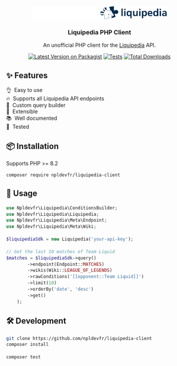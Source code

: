 <br />

<p align="center">

<img src="./docs/images/dark.png#gh-dark-mode-only" width="180" />
<img src="./docs/images/light.png#gh-light-mode-only" width="180"  />
</p>
<h3  align="center">
Liquipedia PHP Client
</h3>
<p  align="center">
An unofficial PHP client for the <a href="https://liquipedia.net">Liquipedia</a> API.
<p>

<div align="center">

[![Latest Version on Packagist](https://img.shields.io/packagist/v/npldevfr/liquipedia-client.svg?style=flat-square)](https://packagist.org/packages/npldevfr/liquipedia-client)
[![Tests](https://img.shields.io/github/actions/workflow/status/npldevfr/liquipedia-client/tests.yml?branch=main&label=tests&style=flat-square)](https://github.com/npldevfr/liquipedia-client/actions/workflows/run-tests.yml)
[![Total Downloads](https://img.shields.io/packagist/dt/npldevfr/liquipedia-client.svg?style=flat-square)](https://packagist.org/packages/npldevfr/liquipedia-client)
</div>

## ✨ Features

👌&nbsp; Easy to use<br>
🔥&nbsp; Supports all Liquipedia API endpoints<br>
🔨&nbsp; Custom query builder<br>
🧩&nbsp; Extensible<br>
📚&nbsp; Well documented<br>
🧪&nbsp; Tested<br>

## 📦 Installation

Supports PHP >= 8.2

```bash
composer require npldevfr/liquipedia-client
```

## 🚀 Usage

```php
use Npldevfr\Liquipedia\ConditionsBuilder;
use Npldevfr\Liquipedia\Liquipedia;
use Npldevfr\Liquipedia\Meta\Endpoint;
use Npldevfr\Liquipedia\Meta\Wiki;

$liquipediaSdk = new Liquipedia('your-api-key');

// Get the last 10 matches of Team Liquid
$matches = $liquipediaSdk->query()
        ->endpoint(Endpoint::MATCHES)
        ->wikis(Wiki::LEAGUE_OF_LEGENDS)
        ->rawConditions('[[opponent::Team Liquid]]')
        ->limit(10)
        ->orderBy('date', 'desc')
        ->get()
    );
```

## 🛠️ Development

```bash
git clone https://github.com/npldevfr/liquipedia-client
composer install

composer test
```

